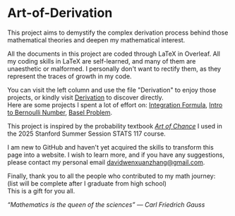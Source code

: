# Art-of-Derivation

This project aims to demystify the complex derivation process behind those mathematical theories and deepen my mathematical interest. 

All the documents in this project are coded through LaTeX in Overleaf. All my coding skills in LaTeX are self-learned, and many of them are unaesthetic or malformed. I personally don't want to rectify them, as they represent the traces of growth in my code. 

You can visit the left column and use the file "Derivation" to enjoy those projects, or kindly visit [Derivation](https://github.com/davidwenxuanzhang/Art-of-Derivation/tree/main/Derivation) to discover directly.\
Here are some projects I spent a lot of effort on: [Integration Formula](https://github.com/davidwenxuanzhang/Art-of-Derivation/blob/main/Derivation/Calculus/Integral%20Formula%20Derivation.pdf), [Intro to Bernoulli Number](https://github.com/davidwenxuanzhang/Art-of-Derivation/blob/main/Derivation/Algebra/Intro%20to%20Bernoulli%20Number.pdf), [Basel Problem](https://github.com/davidwenxuanzhang/Art-of-Derivation/blob/main/Derivation/Algebra/Basel%20problem.pdf).

This project is inspired by the probability textbook [*Art of Chance*](https://dlsun.github.io/skis/) I used in the 2025 Stanford Summer Session STATS 117 course.

I am new to GitHub and haven't yet acquired the skills to transform this page into a website. I wish to learn more, and if you have any suggestions, please contact my personal email [davidwenxuanzhang@gmail.com](mailto:davidwenxuanzhang@gmail.com).

Finally, thank you to all the people who contributed to my math journey:\
(list will be complete after I graduate from high school)\
This is a gift for you all.

*“Mathematics is the queen of the sciences”
― Carl Friedrich Gauss*
